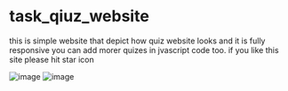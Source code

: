 # task_qiuz_website
this is simple website that depict how quiz website looks and it is fully responsive you can add morer quizes in jvascript code too.
if you like this site please hit star icon

![image](https://github.com/danishsheikh1122/task_qiuz_website/assets/144151435/c464aa89-825c-4a5e-a541-bf29b0dd7a72)
![image](https://github.com/danishsheikh1122/task_qiuz_website/assets/144151435/774d0398-6a63-436f-9303-40b95bdd2f96)

